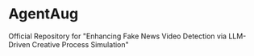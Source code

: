 # AgentAug
Official Repository for "Enhancing Fake News Video Detection via LLM-Driven Creative Process Simulation"
